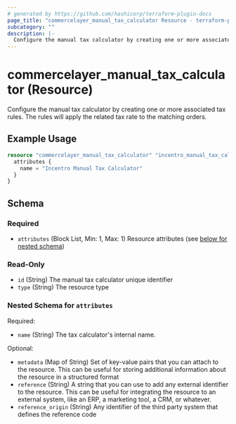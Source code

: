 ```yaml
---
# generated by https://github.com/hashicorp/terraform-plugin-docs
page_title: "commercelayer_manual_tax_calculator Resource - terraform-provider-commercelayer"
subcategory: ""
description: |-
  Configure the manual tax calculator by creating one or more associated tax rules. The rules will apply the related tax rate to the matching orders.
---
```


# commercelayer_manual_tax_calculator (Resource)

Configure the manual tax calculator by creating one or more associated tax rules. The rules will apply the related tax rate to the matching orders.

## Example Usage

```terraform
resource "commercelayer_manual_tax_calculator" "incentro_manual_tax_calculator" {
  attributes {
    name = "Incentro Manual Tax Calculator"
  }
}
```

<!-- schema generated by tfplugindocs -->
## Schema

### Required

- `attributes` (Block List, Min: 1, Max: 1) Resource attributes (see [below for nested schema](#nestedblock--attributes))

### Read-Only

- `id` (String) The manual tax calculator unique identifier
- `type` (String) The resource type

<a id="nestedblock--attributes"></a>
### Nested Schema for `attributes`

Required:

- `name` (String) The tax calculator's internal name.

Optional:

- `metadata` (Map of String) Set of key-value pairs that you can attach to the resource. This can be useful for storing additional information about the resource in a structured format
- `reference` (String) A string that you can use to add any external identifier to the resource. This can be useful for integrating the resource to an external system, like an ERP, a marketing tool, a CRM, or whatever.
- `reference_origin` (String) Any identifier of the third party system that defines the reference code


